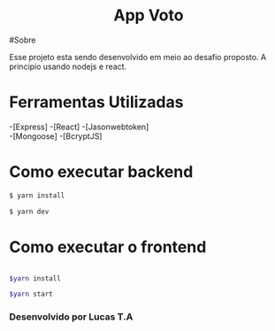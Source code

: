 <h1 align="center">
App Voto
</h1>

#Sobre

Esse projeto esta sendo desenvolvido em meio ao desafio proposto. A principio usando nodejs e react.

# Ferramentas Utilizadas

-[Express]          -[React]
-[Jasonwebtoken]    
-[Mongoose]
-[BcryptJS]

# Como executar backend
```bash
$ yarn install

$ yarn dev
```
# Como executar o frontend
```bash

$yarn install

$yarn start
```

<h3>Desenvolvido por Lucas T.A</h3>
